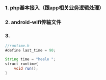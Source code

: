 ### 1. php基本接入（跟app相关业务逻辑处理）
### 2. android-wifi传输文件
### 3. 
~~~java
//runtime.h
#define last_time = 90;

String time = "heelo ";
struct runtime{
	void run();
}
~~~
